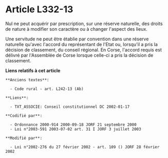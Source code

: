 # Article L332-13

Nul ne peut acquérir par prescription, sur une réserve naturelle, des droits de nature à modifier son caractère ou à changer
l'aspect des lieux.

Une servitude ne peut être établie par convention dans une réserve naturelle qu'avec l'accord du représentant de l'Etat ou,
lorsqu'il a pris la décision de classement, du conseil régional. En Corse, l'accord requis est délivré par l'Assemblée de
Corse lorsque celle-ci a pris la décision de classement.

**Liens relatifs à cet article**

	**Anciens textes**:

	  - Code rural - art. L242-13 (Ab)

	**Liens**:

	  - TXT_ASSOCIE: Conseil constitutionnel DC 2002-01-17

	**Codifié par**:

	  - Ordonnance 2000-914 2000-09-18 JORF 21 septembre 2000
	  - Loi n°2003-591 2003-07-02 art. 31 I JORF 3 juillet 2003

	**Modifié par**:

	  - Loi n°2002-276 du 27 février 2002 - art. 109 () JORF 28 février 2002
